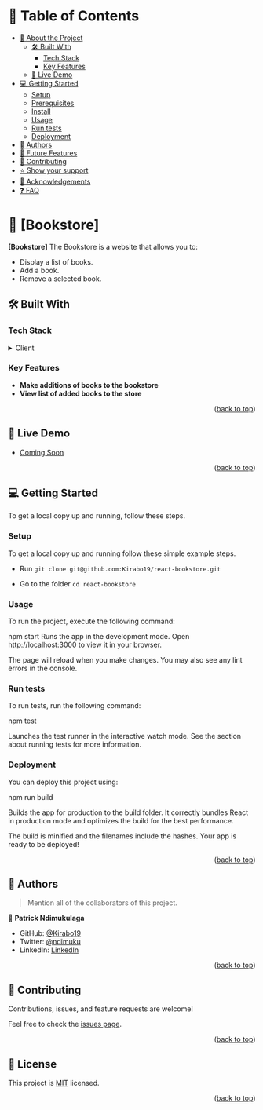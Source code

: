<a name="readme-top"></a>

<!-- TABLE OF CONTENTS -->

# 📗 Table of Contents

- [📖 About the Project](#about-project)
  - [🛠 Built With](#built-with)
    - [Tech Stack](#tech-stack)
    - [Key Features](#key-features)
  - [🚀 Live Demo](#live-demo)
- [💻 Getting Started](#getting-started)
  - [Setup](#setup)
  - [Prerequisites](#prerequisites)
  - [Install](#install)
  - [Usage](#usage)
  - [Run tests](#run-tests)
  - [Deployment](#triangular_flag_on_post-deployment)
- [👥 Authors](#authors)
- [🔭 Future Features](#future-features)
- [🤝 Contributing](#contributing)
- [⭐️ Show your support](#support)
- [🙏 Acknowledgements](#acknowledgements)
- [❓ FAQ](#faq)

<!-- PROJECT DESCRIPTION -->

# 📖 [Bookstore] <a name="about-project"></a>

> 
**[Bookstore]** The Bookstore is a website that allows you to:
- Display a list of books.
- Add a book.
- Remove a selected book.

## 🛠 Built With <a name="built-with"></a>

### Tech Stack <a name="tech-stack"></a>

> 
<details>
  <summary>Client</summary>
  <ul>
    <li><a href="https://reactjs.org/">React.js</a></li>
    <li><a href="">HTML</a></li>
    <li><a href="">CSS</a></li>
    <li><a href="">JavaScript</a></li>
    <li><a href="">Redux</a></li>
  </ul>
</details>

<!-- Features -->

### Key Features <a name="key-features"></a>

> 
- **Make additions of books to the bookstore**
- **View list of added books to the store**
<!-- - **[key_feature_3]** -->

<p align="right">(<a href="#readme-top">back to top</a>)</p>

<!-- LIVE DEMO -->

## 🚀 Live Demo <a name="live-demo"></a>

> 
- [Coming Soon](https://yourdeployedapplicationlink.com)

<p align="right">(<a href="#readme-top">back to top</a>)</p>

<!-- GETTING STARTED -->

## 💻 Getting Started <a name="getting-started"></a>

> 
To get a local copy up and running, follow these steps.

### Setup

To get a local copy up and running follow these simple example steps.

- Run `git clone git@github.com:Kirabo19/react-bookstore.git`

- Go to the folder `cd react-bookstore`

### Usage

To run the project, execute the following command:

npm start
Runs the app in the development mode.
Open http://localhost:3000 to view it in your browser.

The page will reload when you make changes.
You may also see any lint errors in the console.

### Run tests

To run tests, run the following command:

npm test

Launches the test runner in the interactive watch mode.
See the section about running tests for more information.


### Deployment

You can deploy this project using:

npm run build

Builds the app for production to the build folder.
It correctly bundles React in production mode and optimizes the build for the best performance.

The build is minified and the filenames include the hashes.
Your app is ready to be deployed!


<p align="right">(<a href="#readme-top">back to top</a>)</p>

<!-- AUTHORS -->

## 👥 Authors <a name="authors"></a>

> Mention all of the collaborators of this project.

👤 **Patrick Ndimukulaga**

- GitHub: [@Kirabo19](https://github.com/Kirabo19)
- Twitter: [@ndimuku](https://twitter.com/ndimuku)
- LinkedIn: [LinkedIn](https://www.linkedin.com/in/patrick-ndimukulaga-a6910a50/)



<p align="right">(<a href="#readme-top">back to top</a>)</p>


<!-- CONTRIBUTING -->

## 🤝 Contributing <a name="contributing"></a>

Contributions, issues, and feature requests are welcome!

Feel free to check the [issues page](../../issues/).

<p align="right">(<a href="#readme-top">back to top</a>)</p>


<!-- LICENSE -->
## 📝 License <a name="license"></a>

This project is [MIT](./LICENSE) licensed.

<p align="right">(<a href="#readme-top">back to top</a>)</p>
